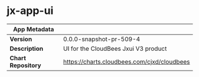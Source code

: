 # jx-app-ui

|App Metadata||
|---|---|
| **Version** | 0.0.0-snapshot-pr-509-4 |
| **Description** | UI for the CloudBees Jxui V3 product |
| **Chart Repository** | https://charts.cloudbees.com/cjxd/cloudbees |
